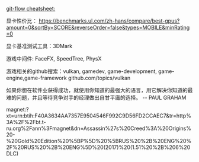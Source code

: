 [git-flow cheatsheet:](https://danielkummer.github.io/git-flow-cheatsheet/index.zh_CN.html)

显卡性价比： https://benchmarks.ul.com/zh-hans/compare/best-gpus?amount=0&sortBy=SCORE&reverseOrder=false&types=MOBILE&minRating=0

显卡基准测试工具：3DMark

游戏中间件: FaceFX, SpeedTree, PhysX

游戏相关的github搜索：vulkan, gamedev, game-development, game-engine,game-framework
	github.com/topics/vulkan
	
	
如果你想在软件业获得成功，就使用你知道的最强大的语言，用它解决你知道的最难的问题，并且等待竞争对手的经理做出自甘平庸的选择。 -- PAUL GRAHAM

magnet:?xt=urn:btih:F40A3634AA7357E9504546F992C9D56FD2CCAEC7&tr=http%3A%2F%2Fbt.t-ru.org%2Fann%3Fmagnet&dn=Assassin%27s%20Creed%3A%20Origins%20-%20Gold%20Edition%20%5BP%5D%20%5BRUS%20%2B%20ENG%20%2F%20RUS%20%2B%20ENG%5D%20(2017)%20(1.51%20%2B%206%20DLC)